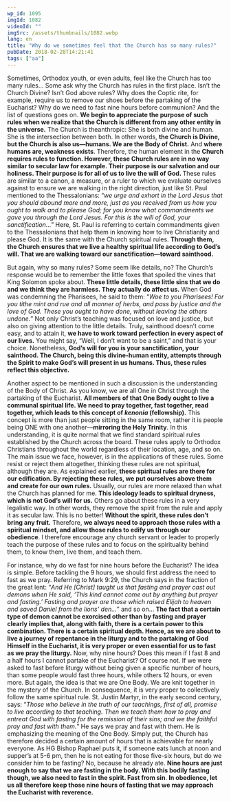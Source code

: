 ```yaml
---
wp_id: 1095
imgId: 1082
videoId: ""
imgSrc: /assets/thumbnails/1082.webp
lang: en
title: "Why do we sometimes feel that the Church has so many rules?"
pubDate: 2018-02-28T14:21:41
tags: ["aa"]
---
```


<!-- page: 6 -->

<p>Sometimes, Orthodox youth, or even adults, feel like the Church has too many rules… Some ask why the Church has rules in the first place. Isn’t the Church Divine? Isn’t God above rules? Why does the Coptic rite, for example, require us to remove our shoes before the partaking of the Eucharist? Why do we need to fast nine hours before communion? And the list of questions goes on. <strong>We begin to appreciate the purpose of such rules when we realize that the Church is different from any other entity in the universe.</strong> The Church is theanthropic: She is both divine and human. She is the intersection between both. In other words, <strong>the Church is Divine, but the Church is also us—humans. We are the Body of Christ.</strong> And <strong>where humans are, weakness exists</strong>. Therefore, the human element in the <strong>Church requires rules to function. However, these Church rules are in no way similar to secular law for example. Their purpose is our salvation and our holiness. Their purpose is for all of us to live the will of God. </strong>These rules are similar to a canon, a measure, or a ruler to which we evaluate ourselves against to ensure we are walking in the right direction, just like St. Paul mentioned to the Thessalonians: “<em>we urge and exhort in the Lord Jesus that you should abound more and more, just as you received from us how you ought to walk and to please God; for you know what commandments we gave you through the Lord Jesus. For this is the will of God, your sanctification…” </em>Here, St. Paul is referring to certain commandments given to the Thessalonians that help them in knowing how to live Christianity and please God. It is the same with the Church spiritual rules. <strong>Through them, the Church ensures that we live a healthy spiritual life according to God’s will. That we are walking toward our sanctification—toward sainthood.</strong></p>
<p>But again, why so many rules? Some seem like details, no? The Church’s response would be to remember the little foxes that spoiled the vines that King Solomon spoke about. <strong>These little details, these little sins that we do and we think they are harmless. They actually do affect us.</strong> When God was condemning the Pharisees, he said to them: “<em>Woe to you Pharisees! For you tithe mint and rue and all manner of herbs, and pass by justice and the love of God. These you ought to have done, without leaving the others undone.</em>” Not only Christ’s teaching was focused on love and justice, but also on giving attention to the little details. Truly, sainthood doesn’t come easy, and to attain it, <strong>we have to work toward perfection in every aspect of our lives.</strong> You might say, “Well, I don’t want to be a saint,” and that is your choice. Nonetheless, <strong>God’s will for you is your sanctification, your sainthood. The Church, being this divine-human entity, attempts through the Spirit to make God’s will present in us humans. Thus, these rules reflect this objective. </strong></p>
<p>Another aspect to be mentioned in such a discussion is the understanding of the Body of Christ. As you know, we are all One in Christ through the partaking of the Eucharist. <strong>All members of that One Body ought to live a communal spiritual life. We need to pray together, fast together, read together, which leads to this concept of <em>kenonia </em>(fellowship).</strong> This concept is more than just people sitting in the same room, rather it is people being ONE with one another—<strong>mirroring the Holy Trinity</strong>. In this understanding, it is quite normal that we find standard spiritual rules established by the Church across the board. These rules apply to Orthodox Christians throughout the world regardless of their location, age, and so on. The main issue we face, however, is in the applications of these rules. Some resist or reject them altogether, thinking these rules are not spiritual, although they are. As explained earlier, <strong>these spiritual rules are there for our edification. By rejecting these rules, we put ourselves above them and create for our own rules.</strong> Usually, our rules are more relaxed than what the Church has planned for me. <strong>This ideology leads to spiritual dryness, which is not God’s will for us.</strong> Others go about these rules in a very legalistic way. In other words, they remove the spirit from the rule and apply it as secular law. This is no better! <strong>Without the spirit, these rules don’t bring any fruit.</strong> Therefore, <strong>we always need to approach those rules with a spiritual mindset, and allow those rules to edify us through our obedience</strong>. I therefore encourage any church servant or leader to properly teach the purpose of these rules and to focus on the spirituality behind them, to know them, live them, and teach them.</p>
<p>For instance, why do we fast for nine hours before the Eucharist? The idea is simple. Before tackling the 9 hours, we should first address the need to fast as we pray. Referring to Mark 9:29, the Church says in the fraction of the great lent: “<em>And He [Christ] taught us that fasting and prayer cast out demons when He said, ‘This kind cannot come out by anything but prayer and fasting.’ Fasting and prayer are those which raised Elijah to heaven and saved Daniel from the lions’ den…</em>” and so on… <strong>The fact that a certain type of demon cannot be exorcised other than by fasting and prayer clearly implies that, along with faith, there is a certain power to this combination. There is a certain spiritual depth. Hence, as we are about to live a journey of repentance in the liturgy and to the partaking of God Himself in the Eucharist, it is very proper or even essential for us to fast as we pray the liturgy.</strong> Now, why nine hours? Does this mean if I fast 8 and a half hours I cannot partake of the Eucharist? Of course not. If we were asked to fast before liturgy without being given a specific number of hours, than some people would fast three hours, while others 12 hours, or even more. But again, the idea is that we are One Body. We are knit together in the mystery of the Church. In consequence, it is very proper to collectively follow the same spiritual rule. St. Justin Martyr, in the early second century, says: “<em>Those who believe in the truth of our teachings, first of all, promise to live according to that teaching. Then we teach them how to pray and entreat God with fasting for the remission of their sins; and we the faithful pray and fast with them.</em>” He says we pray and fast with them. He is emphasizing the meaning of the One Body. Simply put, the Church has therefore decided a certain amount of hours that is achievable for nearly everyone. As HG Bishop Raphael puts it, if someone eats lunch at noon and supper’s at 5-6 pm, then he is not eating for those five-six hours, but do we consider him to be fasting? No, because he already ate. <strong>Nine hours are just enough to say that we are fasting in the body. With this bodily fasting though, we also need to fast in the spirit. Fast from sin</strong>. <strong>In obedience, let us all therefore keep those nine hours of fasting that we may approach the Eucharist with reverence.</strong></p>
